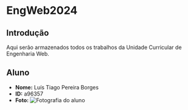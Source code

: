 # EngWeb2024

## Introdução 
Aqui serão armazenados todos os trabalhos da Unidade Curricular de Engenharia Web.

## Aluno

- **Nome:** Luís Tiago Pereira Borges
- **ID:** a96357
- **Foto:** ![Fotografia do aluno](myfoto.png)
